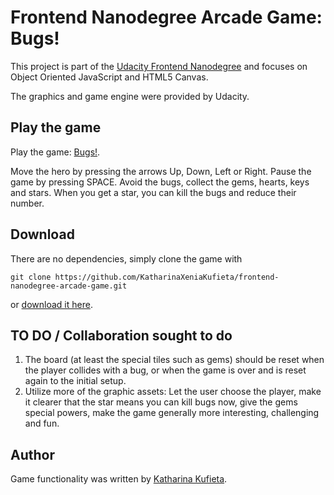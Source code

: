 # Frontend Nanodegree Arcade Game: Bugs!

This project is part of the [Udacity Frontend Nanodegree](https://www.udacity.com/course/front-end-web-developer-nanodegree--nd001) and focuses on Object Oriented JavaScript and HTML5 Canvas.

The graphics and game engine were provided by Udacity.

## Play the game
Play the game: [Bugs!](http://katharinaxeniakufieta.github.io/frontend-nanodegree-arcade-game/).

Move the hero by pressing the arrows Up, Down, Left or Right.
Pause the game by pressing SPACE.
Avoid the bugs, collect the gems, hearts, keys and stars. When you get a star, you can kill the bugs and reduce their number.

## Download
There are no dependencies, simply clone the game with

`git clone https://github.com/KatharinaXeniaKufieta/frontend-nanodegree-arcade-game.git`

or [download it here](https://github.com/KatharinaXeniaKufieta/frontend-nanodegree-arcade-game/archive/master.zip).

## TO DO / Collaboration sought to do

1. The board (at least the special tiles such as gems) should be reset when the player collides with a bug, or when the game is over and is reset again to the initial setup.
2. Utilize more of the graphic assets: Let the user choose the player, make it clearer that the star means you can kill bugs now, give the gems special powers, make the game generally more interesting, challenging and fun.

## Author
Game functionality was written by [Katharina Kufieta](https://www.linkedin.com/in/katharinakufieta).
